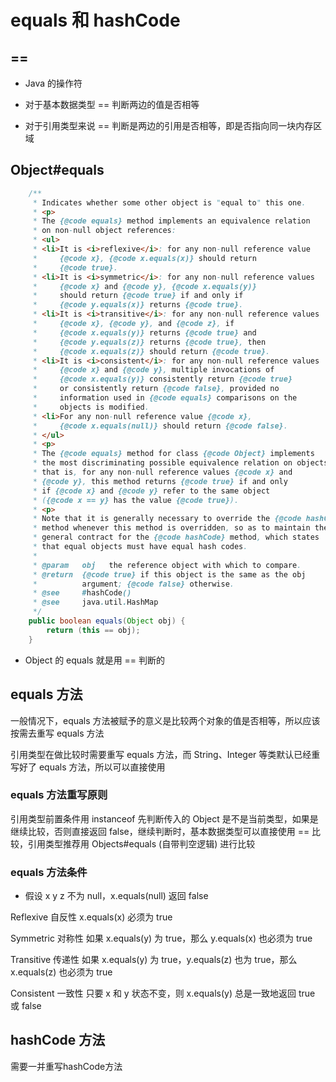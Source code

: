 # equals 和 hashCode



## ==

- Java 的操作符

- 对于基本数据类型 == 判断两边的值是否相等

- 对于引用类型来说 == 判断是两边的引用是否相等，即是否指向同一块内存区域



## Object#equals

```java
 	/**
     * Indicates whether some other object is "equal to" this one.
     * <p>
     * The {@code equals} method implements an equivalence relation
     * on non-null object references:
     * <ul>
     * <li>It is <i>reflexive</i>: for any non-null reference value
     *     {@code x}, {@code x.equals(x)} should return
     *     {@code true}.
     * <li>It is <i>symmetric</i>: for any non-null reference values
     *     {@code x} and {@code y}, {@code x.equals(y)}
     *     should return {@code true} if and only if
     *     {@code y.equals(x)} returns {@code true}.
     * <li>It is <i>transitive</i>: for any non-null reference values
     *     {@code x}, {@code y}, and {@code z}, if
     *     {@code x.equals(y)} returns {@code true} and
     *     {@code y.equals(z)} returns {@code true}, then
     *     {@code x.equals(z)} should return {@code true}.
     * <li>It is <i>consistent</i>: for any non-null reference values
     *     {@code x} and {@code y}, multiple invocations of
     *     {@code x.equals(y)} consistently return {@code true}
     *     or consistently return {@code false}, provided no
     *     information used in {@code equals} comparisons on the
     *     objects is modified.
     * <li>For any non-null reference value {@code x},
     *     {@code x.equals(null)} should return {@code false}.
     * </ul>
     * <p>
     * The {@code equals} method for class {@code Object} implements
     * the most discriminating possible equivalence relation on objects;
     * that is, for any non-null reference values {@code x} and
     * {@code y}, this method returns {@code true} if and only
     * if {@code x} and {@code y} refer to the same object
     * ({@code x == y} has the value {@code true}).
     * <p>
     * Note that it is generally necessary to override the {@code hashCode}
     * method whenever this method is overridden, so as to maintain the
     * general contract for the {@code hashCode} method, which states
     * that equal objects must have equal hash codes.
     *
     * @param   obj   the reference object with which to compare.
     * @return  {@code true} if this object is the same as the obj
     *          argument; {@code false} otherwise.
     * @see     #hashCode()
     * @see     java.util.HashMap
     */
    public boolean equals(Object obj) {
        return (this == obj);
    }
```

- Object 的 equals 就是用 == 判断的





## equals 方法

一般情况下，equals 方法被赋予的意义是比较两个对象的值是否相等，所以应该按需去重写 equals 方法

引用类型在做比较时需要重写 equals 方法，而 String、Integer 等类默认已经重写好了 equals 方法，所以可以直接使用



### equals 方法重写原则

引用类型前置条件用 instanceof 先判断传入的 Object 是不是当前类型，如果是继续比较，否则直接返回 false，继续判断时，基本数据类型可以直接使用 == 比较，引用类型推荐用 Objects#equals (自带判空逻辑) 进行比较





### equals 方法条件

- 假设 x y z 不为 null，x.equals(null) 返回 false

Reflexive 自反性   x.equals(x) 必须为 true

Symmetric 对称性  如果 x.equals(y) 为 true，那么 y.equals(x) 也必须为 true

Transitive 传递性    如果 x.equals(y) 为 true，y.equals(z)  也为 true，那么 x.equals(z) 也必须为 true

Consistent 一致性  只要 x 和 y 状态不变，则 x.equals(y) 总是一致地返回 true 或 false

 







## hashCode 方法

需要一并重写hashCode方法
